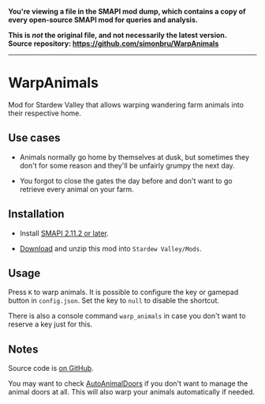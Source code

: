 **You're viewing a file in the SMAPI mod dump, which contains a copy of every open-source SMAPI mod
for queries and analysis.**

**This is _not_ the original file, and not necessarily the latest version.**  
**Source repository: https://github.com/simonbru/WarpAnimals**

----

# WarpAnimals

Mod for Stardew Valley that allows warping wandering farm animals into their
respective home.

## Use cases

* Animals normally go home by themselves at dusk, but sometimes they don't for some reason and they'll be unfairly grumpy the next day.

* You forgot to close the gates the day before and don't want to go retrieve every animal on your farm.

## Installation

* Install [SMAPI 2.11.2 or later](https://smapi.io/).

* [Download](https://github.com/simonbru/WarpAnimals/releases) and unzip this mod into `Stardew Valley/Mods`.

## Usage

Press `K` to warp animals. It is possible to configure the key or gamepad button in `config.json`. Set the key to `null` to disable the shortcut.

There is also a console command `warp_animals` in case you don't want to reserve a key just for this.

## Notes

Source code is [on GitHub](https://github.com/simonbru/WarpAnimals).

You may want to check [AutoAnimalDoors](http://www.nexusmods.com/stardewvalley/mods/1019/?) if you don't want to manage the animal doors at all. This will also warp your animals automatically if needed.
